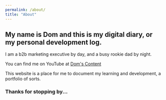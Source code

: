 ```yaml
---
permalink: /about/
title: "About"
---
```


## My name is Dom and this is my digital diary, or my personal development log.<br/>

I am a b2b marketing executive by day, and a busy rookie dad by night.

You can find me on YouTube at [Dom's Content](https://youtube.com/@doms-content)

This website is a place for me to document my learning and development, a portfolio of sorts.

### Thanks for stopping by...
